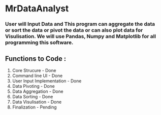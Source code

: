 # MrDataAnalyst


### User will Input Data and This program can aggregate the data or sort the data or pivot the data or can also plot data for Visulisation. We will use Pandas, Numpy and Matplotlib for all programming this software.


## Functions to Code : 
1. Core Strucure - Done
2. Command line UI - Done
3. User Input Implementation - Done
4. Data Pivoting - Done
5. Data Aggregation - Done
6. Data Sorting - Done
7. Data Visulisation - Done
8. Finalization - Pending